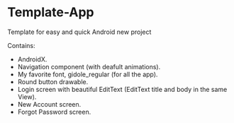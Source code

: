 # Template-App


Template for easy and quick Android new project

Contains:
* AndroidX.
* Navigation component (with deafult animations).
* My favorite font, gidole_regular (for all the app).
* Round button drawable.
* Login screen with beautiful EditText (EditText title and body in the same View).
* New Account screen.
* Forgot Password screen.
